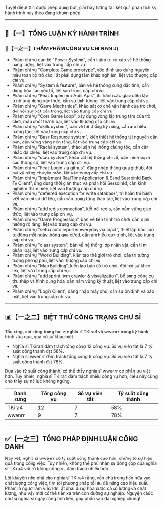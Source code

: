 Tuyệt diệu! Xin được phép dụng bút, giãi bày tường tận kết quả phân tích kỳ hành trình này theo đúng khuôn phép.

---

## 🧾【一】TỔNG LUẬN KỲ HÀNH TRÌNH

### 🧠【一之一】THẨM PHẨM CÔNG VỤ CHI NAN DỊ

- Phàm chi vụ can hệ "Power System", cần thâm tri cơ xảo về hệ thống năng lượng, liệt vào trung cấp chi vụ.
- Phàm chi vụ "Complete Game prototype", ước định tạo dựng nguyên mẫu toàn bộ trò chơi, ắt phải dụng tâm khảo nghiệm, liệt vào thượng cấp chi vụ.
- Phàm chi vụ "System & feature", bàn về hệ thống cùng đặc tính, cần dung hòa các yếu tố, liệt vào trung cấp chi vụ.
- Phàm chi vụ "Feat: Implement Auth Apis", thi hành các giao diện lập trình ứng dụng xác thực, cần sự tinh tường, liệt vào trung cấp chi vụ.
- Phàm chi vụ "Game Mechanics", khảo sát cơ chế vận hành của trò chơi, đòi hỏi suy xét cẩn trọng, liệt vào trung cấp chi vụ.
- Phàm chi vụ "Core Game Loop", xây dựng vòng lặp trung tâm của trò chơi, mấu chốt thành bại, liệt vào thượng cấp chi vụ.
- Phàm chi vụ "skills system", bàn về hệ thống kỹ năng, cần am hiểu tường tận, liệt vào trung cấp chi vụ.
- Phàm chi vụ "Base Resource system", kiến thiết hệ thống tài nguyên căn bản, cần vững vàng nền tảng, liệt vào trung cấp chi vụ.
- Phàm chi vụ "Racial system", thảo luận hệ thống chủng tộc, cần cân nhắc đa chiều, liệt vào trung cấp chi vụ.
- Phàm chi vụ "stats system", khảo sát hệ thống chỉ số, cần minh bạch các thông số, liệt vào trung cấp chi vụ.
- Phàm chi vụ "Feat: Login via github", đăng nhập thông qua github, đòi hỏi kỹ năng chuyên môn, liệt vào trung cấp chi vụ.
- Phàm chi vụ "Implement RealTime Application & Send SessoinId Back To Client", ứng dụng thời gian thực và phản hồi SessoinId, cần kinh nghiệm thâm niên, liệt vào thượng cấp chi vụ.
- Phàm chi vụ "deferred execution for write database", trì hoãn thi hành viết vào cơ sở dữ liệu, cần cẩn trọng từng thao tác, liệt vào trung cấp chi vụ.
- Phàm chi vụ "add redis connection", kết nối redis, cần nắm vững giao thức, liệt vào trung cấp chi vụ.
- Phàm chi vụ "Game Progression", bàn về tiến trình trò chơi, cần định hướng rõ ràng, liệt vào trung cấp chi vụ.
- Phàm chi vụ "setup auto reporter everyday via ci/cd", thiết lập báo cáo tự động mỗi ngày thông qua ci/cd, cần am hiểu quy trình, liệt vào trung cấp chi vụ.
- Phàm chi vụ "class system", bàn về hệ thống lớp nhân vật, cần tỉ mỉ phân loại, liệt vào trung cấp chi vụ.
- Phàm chi vụ "World Building", kiến tạo thế giới trò chơi, cần trí tưởng tượng phong phú, liệt vào thượng cấp chi vụ.
- Phàm chi vụ "Map Building", kiến tạo bản đồ trò chơi, đòi hỏi sự khéo léo, liệt vào trung cấp chi vụ.
- Phàm chi vụ "add sprint item crawler & visualization", bổ sung công cụ thu thập và hình dung hóa, cần nắm vững kỹ thuật, liệt vào trung cấp chi vụ.
- Phàm chi vụ "Login Client", đăng nhập máy chủ, cần sự ổn định và bảo mật, liệt vào trung cấp chi vụ.

---

## 📊【一之二】BIỆT THỨ CÔNG TRẠNG CHƯ SĨ

Tấu rằng, xét công trạng hai vị nghĩa sĩ TKira4 và wwenrr trong kỳ hành trình vừa qua, quả có sự khác biệt.

- Nghĩa sĩ TKira4 đảm trách tổng cộng 12 công vụ. Số vụ viên tất là 7, tỷ suất công thành đạt 58%.
- Nghĩa sĩ wwenrr đảm trách tổng cộng 9 công vụ. Số vụ viên tất là 7, tỷ suất công thành đạt 78%.

Dựa vào tỷ suất công thành, có thể thấy nghĩa sĩ wwenrr có phần ưu việt hơn. Tuy nhiên, nghĩa sĩ TKira4 đảm trách nhiều công vụ hơn, điều này cũng cho thấy sự nỗ lực không ngừng.

| Danh xưng | Tổng công vụ | Số vụ viên tất | Tỷ suất công thành |
|---|---|---|---|
| TKira4 | 12 | 7 | 58% |
| wwenrr | 9 | 7 | 78% |

---

## ✅【一之三】TỔNG PHÁP ĐỊNH LUẬN CÔNG DANH

Nay xét, nghĩa sĩ wwenrr có tỷ suất công thành cao hơn, chứng tỏ sự hiệu quả trong công việc. Tuy nhiên, không thể phủ nhận sự đóng góp của nghĩa sĩ TKira4 với số lượng công vụ đảm trách nhiều hơn.

Lời khuyên nho nhã cho nghĩa sĩ TKira4 rằng, cần chú trọng hơn nữa vào chất lượng công việc, tìm tòi phương pháp tối ưu để nâng cao hiệu suất. Phàm là người làm việc lớn, ắt phải dung hòa được cả số lượng và chất lượng, như vậy mới có thể tiến xa trên con đường sự nghiệp. Nguyện chúc chư vị nghĩa sĩ ngày càng tinh tiến, góp phần vào đại nghiệp chung!
